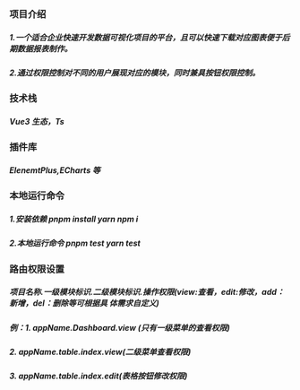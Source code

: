 ### 项目介绍

##### 	1.一个适合企业快速开发数据可视化项目的平台，且可以快速下载对应图表便于后期数据报表制作。

##### 	2.通过权限控制对不同的用户展现对应的模块，同时兼具按钮权限控制。

### 技术栈 

##### 	 Vue3 生态，Ts

### 插件库

#####  	ElenemtPlus,ECharts 等

### 本地运行命令

##### 	1.安装依赖 pnpm install   yarn  npm i

##### 	2.本地运行命令  pnpm test    yarn test

### 路由权限设置 

##### 	项目名称.一级模块标识.二级模块标识.操作权限(view:查看，edit:修改，add：新增，del：删除等可根据具							体需求自定义)

##### 	例：1.  appName.Dashboard.view (只有一级菜单的查看权限)

##### 		2. appName.table.index.view(二级菜单查看权限)

##### 		3. appName.table.index.edit(表格按钮修改权限)
